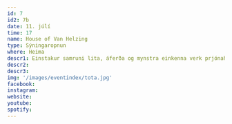 ```yaml
---
id: 7
id2: 7b
date: 11. júlí
time: 17
name: House of Van Helzing
type: Sýningaropnun
where: Heima
descr1: Einstakur samruni lita, áferða og mynstra einkenna verk prjónahönnuðarins, Tótu Van Helzing. Listakonan ögraði hefðbundnu textílverki og prjónaði peysur úr mismunandi garni, prjóni og litum sem eiga sér enga hliðstæðu. House of Van Helzing heiðrar minningu hennar og sýnir fádæma sköpunargáfu, framtaksemi, glysgirni og lífsgleði listakonunnar fram á síðasta dag.
descr2: 
descr3:
img: '/images/eventindex/tota.jpg'
facebook: 
instagram: 
website:
youtube: 
spotify: 
---
```

